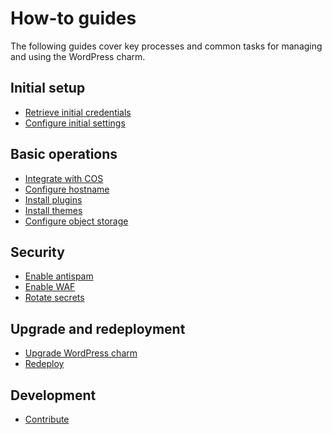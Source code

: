 # How-to guides

The following guides cover key processes and common tasks for managing
and using the WordPress charm.

## Initial setup
* [Retrieve initial credentials]
* [Configure initial settings]

## Basic operations
* [Integrate with COS]
* [Configure hostname]
* [Install plugins]
* [Install themes]
* [Configure object storage]

## Security
* [Enable antispam]
* [Enable WAF]
* [Rotate secrets]

## Upgrade and redeployment 
* [Upgrade WordPress charm]
* [Redeploy]

## Development
* [Contribute]

<!--Links-->

[Retrieve initial credentials]: /t/8864
[Configure initial settings]: /t/8863
[Integrate with COS]: /t/8859
[Configure hostname]: /t/8862
[Install plugins]: /t/8865
[Install themes]: /t/8866
[Configure object storage]: /t/8867
[Enable antispam]: /t/8860
[Enable WAF]: /t/8861
[Rotate secrets]: /t/8868
[Upgrade WordPress charm]: /t/16874
[Redeploy]: /t/16873
[Contribute]: /t/8858